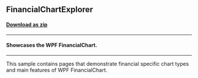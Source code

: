 ## FinancialChartExplorer
#### [Download as zip](https://downgit.github.io/#/home?url=https://github.com/GrapeCity/ComponentOne-WPF-Samples/tree/master/NET_5/Chart/FinancialChartExplorer)
____
#### Showcases the WPF FinancialChart.
____
This sample contains pages that demonstrate financial specific chart types
and main features of WPF FinancialChart.
